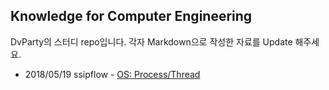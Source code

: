 ## Knowledge for Computer Engineering
DvParty의 스터디 repo입니다. 각자 Markdown으로 작성한 자료를 Update 해주세요.

* 2018/05/19 ssipflow - [OS: Process/Thread](https://github.com/DvParty/Knowledge/tree/master/ProcessThread20180519)